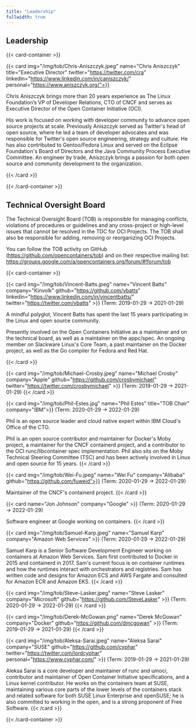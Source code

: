 ```yaml
---
title: "Leadership"
fullwidth: true
---
```


## Leadership

{{< card-container >}}

{{< card img="/img/tob/Chris-Aniszczyk.jpeg" name="Chris Aniszczyk" title="Executive Director" twitter="https://twitter.com/cra" linkedin="https://www.linkedin.com/in/caniszczyk/" personal="https://www.aniszczyk.org/">}}

Chris Aniszczyk brings more than 20 years experience as The Linux Foundation’s
VP of Developer Relations, CTO of CNCF and serves as Executive Director of the
Open Container Initiative (OCI).

His work is focused on working with developer community to advance open source
projects at scale. Previously Aniszczyk served as Twitter's head of open
source, where he led a team of developer advocates and was responsible for
Twitter's open source engineering, strategy and culture. He has also
contributed to Gentoo/Fedora Linux and served on the Eclipse Foundation's Board
of Directors and the Java Community Process Executive Committee. An engineer by
trade, Aniszczyk brings a passion for both open source and community
development to the organization.

{{< /card >}}

{{< /card-container >}}

## Technical Oversight Board

The Technical Oversight Board (TOB) is responsible for managing conflicts, violations of procedures or guidelines and any cross-project or high-level issues that cannot be resolved in the TDC for OCI Projects. The TOB shall also be responsible for adding, removing or reorganizing OCI Projects.

You can follow the TOB activity on GitHub (https://github.com/opencontainers/tob) and on their respective mailing list: https://groups.google.com/a/opencontainers.org/forum/#!forum/tob

{{< card-container >}}

{{< card img="/img/tob/Vincent-Batts.jpeg" name="Vincent Batts" company="Kinvolk" github="https://github.com/vbatts" linkedin="https://www.linkedin.com/in/vincentbatts/" twitter="https://twitter.com/vbatts" >}}
(Term: 2019-01-29 → 2021-01-29)

A mindful polyglot, Vincent Batts has spent the last 15 years participating in
the Linux and open source community.

Presently involved on the Open Containers Initiative as a maintainer and on the
technical board, as well as a maintainer on the appc/spec. An ongoing member on
Slackware Linux's Core Team, a past maintainer on the Docker project, as well
as the Go compiler for Fedora and Red Hat.

{{< /card >}}

{{< card img="/img/tob/Michael-Crosby.jpeg" name="Michael Crosby" company="Apple" github="https://github.com/crosbymichael" twitter="https://twitter.com/crosbymichael" >}}
(Term: 2019-01-29 → 2021-01-29)
{{< /card >}}

{{< card img="/img/tob/Phil-Estes.jpg" name="Phil Estes" title="TOB Chair" company="IBM">}}
(Term: 2020-01-29 → 2022-01-29)

Phil is an open source leader and cloud native expert within IBM Cloud's Office
of the CTO.

Phil is an open source contributor and maintainer for Docker's Moby project, a
maintainer for the CNCF containerd project, and a contributor to the OCI
runc/libcontainer spec implementation. Phil also sits on the Moby Technical
Steering Committee (TSC) and has been actively involved in Linux and open
source for 15 years.
{{< /card >}}

{{< card img="/img/tob/Wei-Fu.jpeg" name="Wei Fu" company="Alibaba" github="https://github.com/fuweid">}}
(Term: 2020-01-29 → 2022-01-29)

Maintainer of the CNCF's containerd project.
{{< /card >}}

{{< card name="Jon Johnson" company="Google" >}}
(Term: 2020-01-29 → 2022-01-29)

Software engineer at Google working on containers.
{{< /card >}}

{{< card img="/img/tob/Samuel-Karp.jpeg" name="Samuel Karp" company="Amazon Web Services" >}}
(Term: 2020-01-29 → 2022-01-29)

Samuel Karp is a Senior Software Development Engineer working on containers at
Amazon Web Services. Sam first contributed to Docker in 2015 and containerd in
2017. Sam's current focus is on container runtimes and how the runtimes
interact with orchestrators and registries. Sam has written code and designs
for Amazon ECS and AWS Fargate and consulted for Amazon ECR and Amazon EKS.
{{< /card >}}

{{< card img="/img/tob/Steve-Lasker.jpeg" name="Steve Lasker" company="Microsoft" github="https://github.com/SteveLasker" >}}
(Term: 2020-01-29 → 2022-01-29)
{{< /card >}}

{{< card img="/img/tob/Derek-McGowan.png" name="Derek McGowan" company="Docker" github="https://github.com/dmcgowan" >}}
(Term: 2019-01-29 → 2021-01-29)
{{< /card >}}

{{< card img="/img/tob/Aleksa-Sarai.jpeg" name="Aleksa Sarai" company="SUSE" github="https://github.com/cyphar" twitter="https://twitter.com/lordcyphar" personal="https://www.cyphar.com/" >}}
(Term: 2019-01-29 → 2021-01-29)

Aleksa Sarai is a core developer and maintainer of runc and umoci, contributor
and maintainer of Open Container Initiative specifications, and a Linux kernel
contributor. He works on the containers team at SUSE, maintaining various core
parts of the lower levels of the containers stack and related software for both
SUSE Linux Enterprise and openSUSE; he is also committed to working in the
open, and is a strong proponent of Free Software.
{{< /card >}}

{{< /card-container >}}
